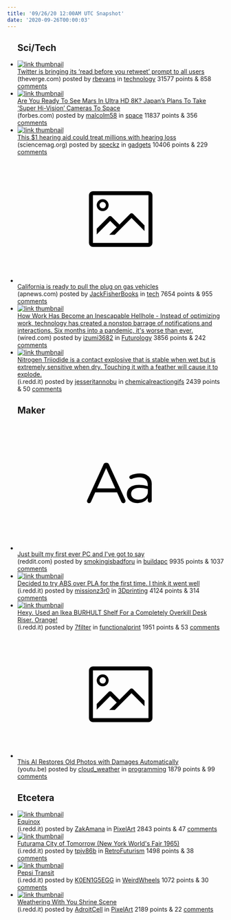 ```yaml
---
title: '09/26/20 12:00AM UTC Snapshot'
date: '2020-09-26T00:00:03'
---
```

<ul>
<h2>Sci/Tech</h2>

<li><a href='https://www.theverge.com/2020/9/25/21455635/twitter-read-before-you-tweet-article-prompt-rolling-out-globally-soon'><img src='https://b.thumbs.redditmedia.com/roDNAGjRGI7HtXb2lVayW38BMp__nD4rdmq-L5sMdUM.jpg' alt='link thumbnail'></a><div><div class='linkTitle'><a href='https://www.theverge.com/2020/9/25/21455635/twitter-read-before-you-tweet-article-prompt-rolling-out-globally-soon'>Twitter is bringing its ‘read before you retweet’ prompt to all users</a></div>(theverge.com) posted by <a href='https://www.reddit.com/user/rbevans'>rbevans</a> in <a href='https://www.reddit.com/r/technology'>technology</a> 31577 points & 858 <a href='https://www.reddit.com/r/technology/comments/izi8t2/twitter_is_bringing_its_read_before_you_retweet/'>comments</a></div></li>

<li><a href='https://www.forbes.com/sites/jamiecartereurope/2020/09/24/are-you-ready-to-see-mars-in-ultra-hd-8k-japans-plans-to-take-super-hi-vision-cameras-to-space/#45eae2e62813'><img src='https://b.thumbs.redditmedia.com/CZymo0b6TYDZtqYDBKMsIZJDSMqjVbqZ1xMil-wXaRM.jpg' alt='link thumbnail'></a><div><div class='linkTitle'><a href='https://www.forbes.com/sites/jamiecartereurope/2020/09/24/are-you-ready-to-see-mars-in-ultra-hd-8k-japans-plans-to-take-super-hi-vision-cameras-to-space/#45eae2e62813'>Are You Ready To See Mars In Ultra HD 8K? Japan’s Plans To Take ‘Super Hi-Vision’ Cameras To Space</a></div>(forbes.com) posted by <a href='https://www.reddit.com/user/malcolm58'>malcolm58</a> in <a href='https://www.reddit.com/r/space'>space</a> 11837 points & 356 <a href='https://www.reddit.com/r/space/comments/izh8ex/are_you_ready_to_see_mars_in_ultra_hd_8k_japans/'>comments</a></div></li>

<li><a href='https://www.sciencemag.org/news/2020/09/1-hearing-aid-could-treat-millions-hearing-loss'><img src='https://b.thumbs.redditmedia.com/PZQgRUVyjjxcARsrHfprQknO8WgjduTV_keLo6AGbow.jpg' alt='link thumbnail'></a><div><div class='linkTitle'><a href='https://www.sciencemag.org/news/2020/09/1-hearing-aid-could-treat-millions-hearing-loss'>This $1 hearing aid could treat millions with hearing loss</a></div>(sciencemag.org) posted by <a href='https://www.reddit.com/user/speckz'>speckz</a> in <a href='https://www.reddit.com/r/gadgets'>gadgets</a> 10406 points & 229 <a href='https://www.reddit.com/r/gadgets/comments/izhu7b/this_1_hearing_aid_could_treat_millions_with/'>comments</a></div></li>

<li><a href='https://apnews.com/article/technology-gavin-newsom-california-4956d87b72b000a917eed27392d16d8b'><svg version='1.1' viewBox='-34 -14 104 64' preserveAspectRatio='xMidYMid meet' xmlns='http://www.w3.org/2000/svg' xmlns:xlink='http://www.w3.org/1999/xlink'>
    <title>link thumbnail</title>
    <path d='M32,4H4A2,2,0,0,0,2,6V30a2,2,0,0,0,2,2H32a2,2,0,0,0,2-2V6A2,2,0,0,0,32,4ZM4,30V6H32V30Z'></path>
    <path d='M8.92,14a3,3,0,1,0-3-3A3,3,0,0,0,8.92,14Zm0-4.6A1.6,1.6,0,1,1,7.33,11,1.6,1.6,0,0,1,8.92,9.41Z'></path>
    <path d='M22.78,15.37l-5.4,5.4-4-4a1,1,0,0,0-1.41,0L5.92,22.9v2.83l6.79-6.79L16,22.18l-3.75,3.75H15l8.45-8.45L30,24V21.18l-5.81-5.81A1,1,0,0,0,22.78,15.37Z'></path>
    </svg></a><div><div class='linkTitle'><a href='https://apnews.com/article/technology-gavin-newsom-california-4956d87b72b000a917eed27392d16d8b'>California is ready to pull the plug on gas vehicles</a></div>(apnews.com) posted by <a href='https://www.reddit.com/user/JackFisherBooks'>JackFisherBooks</a> in <a href='https://www.reddit.com/r/tech'>tech</a> 7654 points & 955 <a href='https://www.reddit.com/r/tech/comments/izh7p7/california_is_ready_to_pull_the_plug_on_gas/'>comments</a></div></li>

<li><a href='https://www.wired.com/story/how-work-became-an-inescapable-hellhole/'><img src='https://b.thumbs.redditmedia.com/kZ142xmxFmBUBI-9quf1PZP5fvvWfmChLiM5b1W4_Vk.jpg' alt='link thumbnail'></a><div><div class='linkTitle'><a href='https://www.wired.com/story/how-work-became-an-inescapable-hellhole/'>How Work Has Become an Inescapable Hellhole - Instead of optimizing work, technology has created a nonstop barrage of notifications and interactions. Six months into a pandemic, it's worse than ever.</a></div>(wired.com) posted by <a href='https://www.reddit.com/user/izumi3682'>izumi3682</a> in <a href='https://www.reddit.com/r/Futurology'>Futurology</a> 3856 points & 242 <a href='https://www.reddit.com/r/Futurology/comments/izq7z6/how_work_has_become_an_inescapable_hellhole/'>comments</a></div></li>

<li><a href='https://i.redd.it/ttvmn8nsxyf21.gif'><img src='https://b.thumbs.redditmedia.com/03QEUtR0u0DJR9m82UXEqld8oVzzK1UQxxlGY179wng.jpg' alt='link thumbnail'></a><div><div class='linkTitle'><a href='https://i.redd.it/ttvmn8nsxyf21.gif'>Nitrogen Triiodide is a contact explosive that is stable when wet but is extremely sensitive when dry. Touching it with a feather will cause it to explode.</a></div>(i.redd.it) posted by <a href='https://www.reddit.com/user/jesseritannobu'>jesseritannobu</a> in <a href='https://www.reddit.com/r/chemicalreactiongifs'>chemicalreactiongifs</a> 2439 points & 50 <a href='https://www.reddit.com/r/chemicalreactiongifs/comments/izh3l5/nitrogen_triiodide_is_a_contact_explosive_that_is/'>comments</a></div></li>

<h2>Maker</h2>

<li><a href='https://www.reddit.com/r/buildapc/comments/izjp9r/just_built_my_first_ever_pc_and_ive_got_to_say/'><svg version='1.1' viewBox='-34 -12 104 64' preserveAspectRatio='xMidYMid slice' xmlns='http://www.w3.org/2000/svg' xmlns:xlink='http://www.w3.org/1999/xlink'>
    <title>text link thumbnail</title>
    <path d='M12.19,8.84a1.45,1.45,0,0,0-1.4-1h-.12a1.46,1.46,0,0,0-1.42,1L1.14,26.56a1.29,1.29,0,0,0-.14.59,1,1,0,0,0,1,1,1.12,1.12,0,0,0,1.08-.77l2.08-4.65h11l2.08,4.59a1.24,1.24,0,0,0,1.12.83,1.08,1.08,0,0,0,1.08-1.08,1.64,1.64,0,0,0-.14-.57ZM6.08,20.71l4.59-10.22,4.6,10.22Z'>
    </path>
    <path d='M32.24,14.78A6.35,6.35,0,0,0,27.6,13.2a11.36,11.36,0,0,0-4.7,1,1,1,0,0,0-.58.89,1,1,0,0,0,.94.92,1.23,1.23,0,0,0,.39-.08,8.87,8.87,0,0,1,3.72-.81c2.7,0,4.28,1.33,4.28,3.92v.5a15.29,15.29,0,0,0-4.42-.61c-3.64,0-6.14,1.61-6.14,4.64v.05c0,2.95,2.7,4.48,5.37,4.48a6.29,6.29,0,0,0,5.19-2.48V26.9a1,1,0,0,0,1,1,1,1,0,0,0,1-1.06V19A5.71,5.71,0,0,0,32.24,14.78Zm-.56,7.7c0,2.28-2.17,3.89-4.81,3.89-1.94,0-3.61-1.06-3.61-2.86v-.06c0-1.8,1.5-3,4.2-3a15.2,15.2,0,0,1,4.22.61Z'>
    </path>
    </svg></a><div><div class='linkTitle'><a href='https://www.reddit.com/r/buildapc/comments/izjp9r/just_built_my_first_ever_pc_and_ive_got_to_say/'>Just built my first ever PC and I've got to say</a></div>(reddit.com) posted by <a href='https://www.reddit.com/user/smokingisbadforu'>smokingisbadforu</a> in <a href='https://www.reddit.com/r/buildapc'>buildapc</a> 9935 points & 1037 <a href='https://www.reddit.com/r/buildapc/comments/izjp9r/just_built_my_first_ever_pc_and_ive_got_to_say/'>comments</a></div></li>

<li><a href='https://i.redd.it/lhwz13gt0ap51.jpg'><img src='https://b.thumbs.redditmedia.com/60L9-S6eEQraG9xOERWI02JLC5XcoL1d6IWrhM8FYFI.jpg' alt='link thumbnail'></a><div><div class='linkTitle'><a href='https://i.redd.it/lhwz13gt0ap51.jpg'>Decided to try ABS over PLA for the first time. I think it went well</a></div>(i.redd.it) posted by <a href='https://www.reddit.com/user/missionz3r0'>missionz3r0</a> in <a href='https://www.reddit.com/r/3Dprinting'>3Dprinting</a> 4124 points & 314 <a href='https://www.reddit.com/r/3Dprinting/comments/izhigb/decided_to_try_abs_over_pla_for_the_first_time_i/'>comments</a></div></li>

<li><a href='https://i.redd.it/mg906tc1gap51.jpg'><img src='https://b.thumbs.redditmedia.com/as7PYL1xA_Mym46PhFVHBYCIRUsvLzduF-42yup3dwM.jpg' alt='link thumbnail'></a><div><div class='linkTitle'><a href='https://i.redd.it/mg906tc1gap51.jpg'>Hexy. Used an Ikea BURHULT Shelf For a Completely Overkill Desk Riser. Orange!</a></div>(i.redd.it) posted by <a href='https://www.reddit.com/user/7filter'>7filter</a> in <a href='https://www.reddit.com/r/functionalprint'>functionalprint</a> 1951 points & 53 <a href='https://www.reddit.com/r/functionalprint/comments/izim4v/hexy_used_an_ikea_burhult_shelf_for_a_completely/'>comments</a></div></li>

<li><a href='https://youtu.be/FVo400nmZfc'><svg version='1.1' viewBox='-34 -14 104 64' preserveAspectRatio='xMidYMid meet' xmlns='http://www.w3.org/2000/svg' xmlns:xlink='http://www.w3.org/1999/xlink'>
    <title>link thumbnail</title>
    <path d='M32,4H4A2,2,0,0,0,2,6V30a2,2,0,0,0,2,2H32a2,2,0,0,0,2-2V6A2,2,0,0,0,32,4ZM4,30V6H32V30Z'></path>
    <path d='M8.92,14a3,3,0,1,0-3-3A3,3,0,0,0,8.92,14Zm0-4.6A1.6,1.6,0,1,1,7.33,11,1.6,1.6,0,0,1,8.92,9.41Z'></path>
    <path d='M22.78,15.37l-5.4,5.4-4-4a1,1,0,0,0-1.41,0L5.92,22.9v2.83l6.79-6.79L16,22.18l-3.75,3.75H15l8.45-8.45L30,24V21.18l-5.81-5.81A1,1,0,0,0,22.78,15.37Z'></path>
    </svg></a><div><div class='linkTitle'><a href='https://youtu.be/FVo400nmZfc'>This AI Restores Old Photos with Damages Automatically</a></div>(youtu.be) posted by <a href='https://www.reddit.com/user/cloud_weather'>cloud_weather</a> in <a href='https://www.reddit.com/r/programming'>programming</a> 1879 points & 99 <a href='https://www.reddit.com/r/programming/comments/izftod/this_ai_restores_old_photos_with_damages/'>comments</a></div></li>

<h2>Etcetera</h2>

<li><a href='https://i.redd.it/rtdgw0jotbp51.gif'><img src='https://b.thumbs.redditmedia.com/6TiKeFeOzQdCQcdhu6ELnImScJj9CvNEB0jcfO0xUTI.jpg' alt='link thumbnail'></a><div><div class='linkTitle'><a href='https://i.redd.it/rtdgw0jotbp51.gif'>Equinox</a></div>(i.redd.it) posted by <a href='https://www.reddit.com/user/ZakAmana'>ZakAmana</a> in <a href='https://www.reddit.com/r/PixelArt'>PixelArt</a> 2843 points & 47 <a href='https://www.reddit.com/r/PixelArt/comments/izni76/equinox/'>comments</a></div></li>

<li><a href='https://i.redd.it/8gxw1536t8p51.png'><img src='https://b.thumbs.redditmedia.com/q7O7Ecyn8Gs_dXvp7ThffVlAFmlGLbzTI8In4L4z-NE.jpg' alt='link thumbnail'></a><div><div class='linkTitle'><a href='https://i.redd.it/8gxw1536t8p51.png'>Futurama City of Tomorrow (New York World's Fair 1965)</a></div>(i.redd.it) posted by <a href='https://www.reddit.com/user/tpjv86b'>tpjv86b</a> in <a href='https://www.reddit.com/r/RetroFuturism'>RetroFuturism</a> 1498 points & 38 <a href='https://www.reddit.com/r/RetroFuturism/comments/izexkl/futurama_city_of_tomorrow_new_york_worlds_fair/'>comments</a></div></li>

<li><a href='https://i.redd.it/jcn4kwloaap51.jpg'><img src='https://a.thumbs.redditmedia.com/lFv7KkTZjg0kGar_XXavIZNRfFVl96O5zVeZzgZ5Au0.jpg' alt='link thumbnail'></a><div><div class='linkTitle'><a href='https://i.redd.it/jcn4kwloaap51.jpg'>Pepsi Transit</a></div>(i.redd.it) posted by <a href='https://www.reddit.com/user/K0EN1G5EGG'>K0EN1G5EGG</a> in <a href='https://www.reddit.com/r/WeirdWheels'>WeirdWheels</a> 1072 points & 30 <a href='https://www.reddit.com/r/WeirdWheels/comments/izi6tl/pepsi_transit/'>comments</a></div></li>

<li><a href='https://i.redd.it/q8nqqvsaaap51.png'><img src='https://a.thumbs.redditmedia.com/x5DgFv2-9TD95Slx__g72vl1NS13lVSP-tFXUfK3uw0.jpg' alt='link thumbnail'></a><div><div class='linkTitle'><a href='https://i.redd.it/q8nqqvsaaap51.png'>Weathering With You Shrine Scene</a></div>(i.redd.it) posted by <a href='https://www.reddit.com/user/AdroitCell'>AdroitCell</a> in <a href='https://www.reddit.com/r/PixelArt'>PixelArt</a> 2189 points & 22 <a href='https://www.reddit.com/r/PixelArt/comments/izi5ty/weathering_with_you_shrine_scene/'>comments</a></div></li>

</ul>
